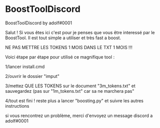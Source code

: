 # BoostToolDiscord
BoostToolDiscord by adolf#0001

Salut ! Si vous êtes ici c'est pour je penses que vous être interessé par le BoostTool. Il est tout simple a utiliser et très fast a boost.

NE PAS METTRE LES TOKENS 1 MOIS DANS LE TXT 1 MOIS !!!

Voici étape par étape pour utilisé ce magnifique tool :

1/lancer install.cmd

2/ouvrir le dossier "imput"

3/mettez QUE LES TOKENS sur le document "3m_tokens.txt" et sauvegardez (pas sur "1m_tokens.txt" car sa ne marchera pas"

4/tout est fini ! reste plus a lancer "boosting.py" et suivre les autres instructions

si vous rencontrez un problème, merci d'envoyez un message discord a adolf#0001
